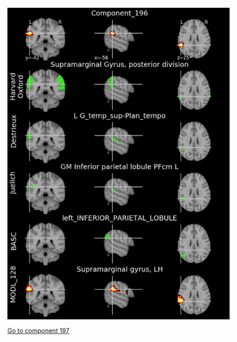 ![196](preliminary/196.jpg "Component 196")

[Go to component 197](https://parietal-inria.github.io/MODL_atlas/256/197 "Component 197")
